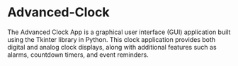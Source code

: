# Advanced-Clock
The Advanced Clock App is a graphical user interface (GUI) application built using the Tkinter library in Python. This clock application provides both digital and analog clock displays, along with additional features such as alarms, countdown timers, and event reminders. 
